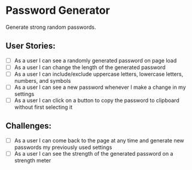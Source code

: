 # Password Generator

Generate strong random passwords.

## User Stories:

- [ ] As a user I can see a randomly generated password on page load
- [ ] As a user I can change the length of the generated password
- [ ] As a user I can include/exclude uppercase letters, lowercase letters, numbers, and symbols
- [ ] As a user I can see a new password whenever I make a change in my settings
- [ ] As a user I can click on a button to copy the password to clipboard without first selecting it

## Challenges:

- [ ] As a user I can come back to the page at any time and generate new passwords my previously used settings
- [ ] As a user I can see the strength of the generated password on a strength meter
